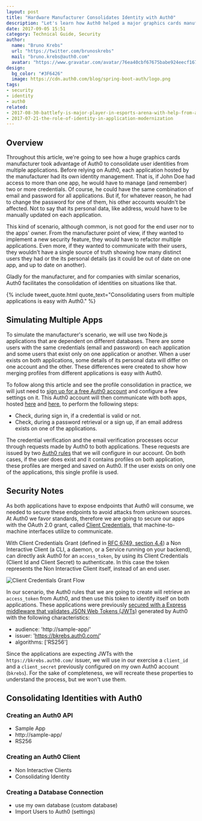 ```yaml
---
layout: post
title: "Hardware Manufacturer Consolidates Identity with Auth0"
description: "Let's learn how Auth0 helped a major graphics cards manufacturer to consolidate identity for multiple applications."
date: 2017-09-05 15:51
category: Technical Guide, Security
author:
  name: "Bruno Krebs"
  url: "https://twitter.com/brunoskrebs"
  mail: "bruno.krebs@auth0.com"
  avatar: "https://www.gravatar.com/avatar/76ea40cbf67675babe924eecf167b9b8?s=60"
design:
  bg_color: "#3F6426"
  image: https://cdn.auth0.com/blog/spring-boot-auth/logo.png
tags:
- security
- identity
- auth0
related:
- 2017-08-30-battlefy-is-major-player-in-esports-arena-with-help-from-auth0
- 2017-07-21-the-role-of-identity-in-application-modernization
---
```


## Overview

Throughout this article, we're going to see how a huge graphics cards manufacturer took advantage of Auth0 to consolidate user identities from multiple applications. Before relying on Auth0, each application hosted by the manufacturer had its own identity management. That is, if John Doe had access to more than one app, he would have to manage (and remember) two or more credentials. Of course, he could have the same combination of email and password for all applications. But if, for whatever reason, he had to change the password for one of them, his other accounts wouldn't be affected. Not to say that its personal data, like address, would have to be manually updated on each application.

This kind of scenario, although common, is not good for the end user nor to the apps' owner. From the manufacturer point of view, if they wanted to implement a new security feature, they would have to refactor multiple applications. Even more, if they wanted to communicate with their users, they wouldn't have a single source of truth showing how many distinct users they had or the its personal details (as it could be out of date on one app, and up to date on another).

Gladly for the manufacturer, and for companies with similar scenarios, Auth0 facilitates the consolidation of identities on situations like that.

{% include tweet_quote.html quote_text="Consolidating users from multiple applications is easy with Auth0." %}

## Simulating Multiple Apps

To simulate the manufacturer's scenario, we will use two Node.js applications that are dependent on different databases. There are some users with the same credentials (email and password) on each application and some users that exist only on one application or another. When a user exists on both applications, some details of its personal data will differ on one account and the other. These differences were created to show how merging profiles from different applications is easy with Auth0.

To follow along this article and see the profile consolidation in practice, we will just need to [sign up for a free Auth0 account](javascript:signup\(\)) and configure a few settings on it. This Auth0 account will then communicate with both apps, hosted [here](http://node-app-1.tk/) and [here](http://node-app-2.tk/), to perform the following steps:

- Check, during sign in, if a credential is valid or not.
- Check, during a password retrieval or a sign up, if an email address exists on one of the applications.

The credential verification and the email verification processes occur through requests made by Auth0 to both applications. These requests are issued by two [Auth0 rules](https://auth0.com/docs/rules/current) that we will configure in our account. On both cases, if the user does exist and it contains profiles on both application, these profiles are merged and saved on Auth0. If the user exists on only one of the applications, this single profile is used.

## Security Notes

As both applications have to expose endpoints that Auth0 will consume, we needed to secure these endpoints to avoid attacks from unknown sources. At Auth0 we favor standards, therefore we are going to secure our apps with the OAuth 2.0 grant, called [Client Credentials](https://auth0.com/docs/api-auth/grant/client-credentials), that machine-to-machine interfaces utilize to communicate.

With Client Credentials Grant (defined in [RFC 6749, section 4.4](https://tools.ietf.org/html/rfc6749#section-4.4)) a Non Interactive Client (a CLI, a daemon, or a Service running on your backend), can directly ask Auth0 for an `access_token`, by using its Client Credentials (Client Id and Client Secret) to authenticate. In this case the token represents the Non Interactive Client itself, instead of an end user.

![Client Credentials Grant Flow](https://cdn2.auth0.com/docs/media/articles/api-auth/client-credentials-grant.png)

In our scenario, the Auth0 rules that we are going to create will retrieve an `access_token` from Auth0, and then use this token to identify itself on both applications. These applications were previously [secured with a Express middleware that validates JSON Web Tokens (JWTs)](https://github.com/auth0-blog/graphic-cards-case-study/blob/master/index.js) generated by Auth0 with the following characteristics:

- audience: 'http://sample-app/'
- issuer: 'https://bkrebs.auth0.com/'
- algorithms: ['RS256']

Since the applications are expecting JWTs with the `https://bkrebs.auth0.com/` issuer, we will use in our exercise a `client_id` and a `client_secret` previously configured on my own Auth0 account (`bkrebs`). For the sake of completeness, we will recreate these properties to understand the process, but we won't use them.

## Consolidating Identities with Auth0



### Creating an Auth0 API

- Sample App
- http://sample-app/
- RS256

### Creating an Auth0 Client

- Non Interactive Clients
- Consolidating Identity

### Creating a Database Connection

- use my own database (custom database)
- Import Users to Auth0 (settings)
